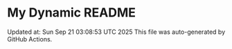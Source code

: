 # My Dynamic README
Updated at: Sun Sep 21 03:08:53 UTC 2025
This file was auto-generated by GitHub Actions.
